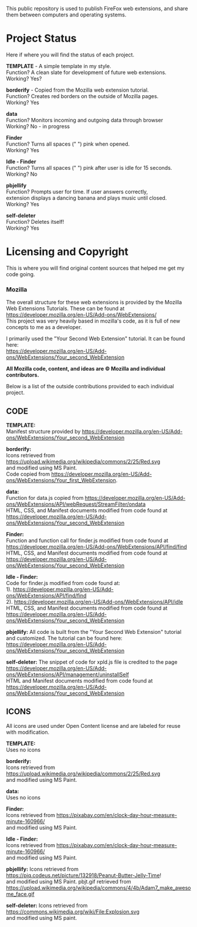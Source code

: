 
This public repository is used to publish FireFox web extensions, and share them between computers and operating systems.
 
 # Project Status
 
Here if where you will find the status of each project.
 
**TEMPLATE** - A simple template in my style.<br />
Function? A clean slate for development of future web extensions.<br />
Working? Yes?
 
**borderify** - Copied from the Mozilla web extension tutorial.<br /> 
Function? Creates red borders on the outside of Mozilla pages.<br />
Working? Yes

**data**<br />
Function? Monitors incoming and outgoing data through browser<br />
Working? No - in progress
 
**Finder**<br />
Function? Turns all spaces (" ") pink when opened.<br />
Working? Yes
 
**Idle - Finder**<br />
Function? Turns all spaces (" ") pink after user is idle for 15 seconds.<br />
Working? No
 
**pbjellify**<br />
Function? Prompts user for time. If user answers correctly, <br />
extension displays a dancing banana and plays music until closed.<br />
Working? Yes
 
**self-deleter**<br />
Function? Deletes itself! <br />
Working? Yes <br />
 
 # Licensing and Copyright

This is where you will find original content sources that helped me get my code going.

### Mozilla 
The overall structure for these web extensions is provided by the Mozilla Web Extensions Tutorials. These can be found at https://developer.mozilla.org/en-US/Add-ons/WebExtensions/<br />
This project was very heavily based in mozilla's code, as it is full of new concepts to me as a developer.

I primarily used the "Your Second Web Extension" tutorial. It can be found here:<br /> 
https://developer.mozilla.org/en-US/Add-ons/WebExtensions/Your_second_WebExtension

**All Mozilla code, content, and ideas are © Mozilla and individual contributors.**

Below is a list of the outside contributions provided to each individual project.

## CODE

**TEMPLATE:** <br />
Manifest structure provided by https://developer.mozilla.org/en-US/Add-ons/WebExtensions/Your_second_WebExtension

**borderify:**<br />
Icons retrieved from https://upload.wikimedia.org/wikipedia/commons/2/25/Red.svg <br />
and modified using MS Paint.<br />
Code copied from https://developer.mozilla.org/en-US/Add-ons/WebExtensions/Your_first_WebExtension.
 
**data:**<br />
Function for data.js copied from https://developer.mozilla.org/en-US/Add-ons/WebExtensions/API/webRequest/StreamFilter/ondata<br />
HTML, CSS, and Manifest documents modified from code found at https://developer.mozilla.org/en-US/Add-ons/WebExtensions/Your_second_WebExtension

**Finder:**<br />
Function and function call for finder.js modified from code found at https://developer.mozilla.org/en-US/Add-ons/WebExtensions/API/find/find<br />
HTML, CSS, and Manifest documents modified from code found at https://developer.mozilla.org/en-US/Add-ons/WebExtensions/Your_second_WebExtension

**Idle - Finder:**<br />
Code for finder.js modified from code found at:<br />
1). https://developer.mozilla.org/en-US/Add-ons/WebExtensions/API/find/find<br />
2). https://developer.mozilla.org/en-US/Add-ons/WebExtensions/API/idle<br />
HTML, CSS, and Manifest documents modified from code found at https://developer.mozilla.org/en-US/Add-ons/WebExtensions/Your_second_WebExtension
 
**pbjellify:**
All code is built from the "Your Second Web Extension" tutorial and customized. The tutorial can be found here:<br /> https://developer.mozilla.org/en-US/Add-ons/WebExtensions/Your_second_WebExtension
 
**self-deleter:**
The snippet of code for xpld.js file is credited to the page https://developer.mozilla.org/en-US/Add-ons/WebExtensions/API/management/uninstallSelf<br />
HTML and Manifest documents modified from code found at https://developer.mozilla.org/en-US/Add-ons/WebExtensions/Your_second_WebExtension
 
## ICONS

All icons are used under Open Content license and are labeled for reuse with modification.

**TEMPLATE:** <br />
Uses no icons

**borderify:**<br />
Icons retrieved from https://upload.wikimedia.org/wikipedia/commons/2/25/Red.svg <br />
and modified using MS Paint.<br />
 
**data:**<br />
Uses no icons

**Finder:**<br />
Icons retrieved from https://pixabay.com/en/clock-day-hour-measure-minute-160966/ <br />
and modified using MS Paint.

**Idle - Finder:**<br />
Icons retrieved from https://pixabay.com/en/clock-day-hour-measure-minute-160966/ <br />
and modified using MS Paint.
 
**pbjellify:**
Icons retrieved from https://piq.codeus.net/picture/132918/Peanut-Butter-Jelly-Time! <br />
and modified using MS Paint.
pbjt.gif retrieved from https://upload.wikimedia.org/wikipedia/commons/4/4b/Adam7_make_awesome_face.gif <br />
 
**self-deleter:**
Icons retrieved from https://commons.wikimedia.org/wiki/File:Explosion.svg <br />
and modified using MS paint.